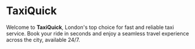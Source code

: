 # TaxiQuick

Welcome to **TaxiQuick**, London's top choice for fast and reliable taxi service. Book your ride in seconds and enjoy a seamless travel experience across the city, available 24/7.

